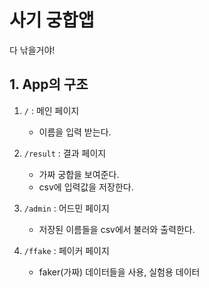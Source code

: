 # 사기 궁합앱
다 낚을거야!

## 1. App의 구조
1. `/` : 메인 페이지
    - 이름을 입력 받는다.

2. `/result` : 결과 페이지
    - 가짜 궁합을 보여준다.
    - csv에 입력값을 저장한다.

3. `/admin` : 어드민 페이지
    - 저장된 이름들을 csv에서 불러와 출력한다.

4. `/ffake` : 페이커 페이지
    - faker(가짜) 데이터들을 사용, 실험용 데이터